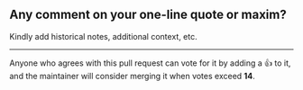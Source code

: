 ## Any comment on your one-line quote or maxim?

Kindly add historical notes, additional context, etc.

---

Anyone who agrees with this pull request can vote for it by
adding a :+1: to it, and the maintainer will consider merging it
when votes exceed **14**.

